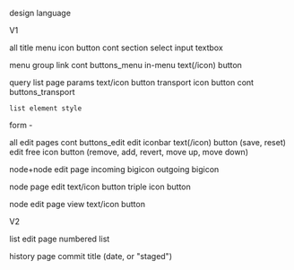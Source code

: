 design language

V1

all
    title
    menu icon button
    cont section
    select
    input
    textbox

menu
    group
    link
    cont buttons_menu
    in-menu text(/icon) button

query list page
    params text/icon button
    transport icon button
    cont buttons_transport

    list element style

form
    -

all edit pages
    cont buttons_edit
    edit iconbar text(/icon) button (save, reset)
    edit free icon button (remove, add, revert, move up, move down)

node+node edit page
    incoming bigicon
    outgoing bigicon

node page
    edit text/icon button
    triple icon button

node edit page
    view text/icon button

V2

list edit page
    numbered list

history page
    commit title (date, or "staged")